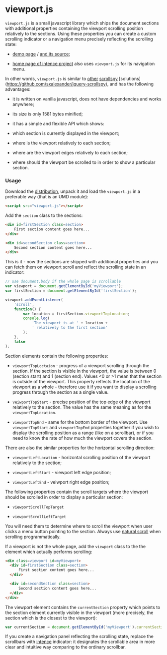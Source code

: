 viewport.js
===========


`viewport.js` is a small javascript library which ships the document
sections with additional properties containing the viewport scrolling
position relatively to the sections. Using these properties you can
create a custom scrolling indicator or a navigation menu precisely
reflecting the scrolling state:

- [demo page](http://asvd.github.io/viewport) / [and its
source](https://github.com/asvd/asvd.github.io/tree/master/viewport);

- [home page of intence project](http://asvd.github.io/intence) also
  uses `viewport.js` for its navigation menu.

In other words, `viewport.js` is similar to
[other](http://davidwalsh.name/js/scrollspy)
[scrollspy](http://getbootstrap.com/javascript/#scrollspy) [solutions]
(https://github.com/sxalexander/jquery-scrollspy), and has the
following advantages:

- it is written on vanilla javascript, does not have dependencies and
  works anywhere;

- its size is only 1581 bytes minified;

- it has a simple and flexible API which shows:

 - which section is currently displayed in the viewport;

 - where is the viewport relatively to each section;

 - where are the viewport edges relatively to each section;

 - where should the viewport be scrolled to in order to show a
   particular section.


### Usage

Download the
[distribution](https://github.com/asvd/viewport/releases/download/v0.0.1/viewport-0.0.1.tar.gz),
unpack it and load the `viewport.js` in a preferable way (that is an
UMD module):

```html
<script src="viewport.js"></script>
```

Add the `section` class to the sections:

```html
<div id=firstSection class=section>
    First section content goes here...
</div>

<div id=secondSection class=section>
    Second section content goes here...
</div>
```

This is it - now the sections are shipped with additional properties
and you can fetch them on viewport scroll and reflect the scrolling
state in an indicator:

```js
// use document.body if the whole page is scrollable
var viewport = document.getElementById('myViewport');
var firstSection = document.getElementById('firstSection');

viewport.addEventListener(
    'scroll',
    function() {
        var location = firstSection.viewportTopLocation;
        console.log(
            'The viewport is at ' + location +
            ' relatively to the first section'
        );
    },
    false
);
```


Section elements contain the following properties:

- `viewportTopLoctaion` - progress of a viewport scrolling through the
  section. If the section is visible in the viewport, the value is
  between 0 (section start) and 1 (section end). Values <0 or >1 mean
  that the section is outside of the viewport. This property reflects
  the location of the viewport as a whole - therefore use it if you
  want to display a scrolling progress through the section as a single
  value.

- `veiwportTopStart` - precise position of the top edge of the
  viewport relatively to the section. The value has the same meaning
  as for the `viewportTopLocation`.

- `viewportTopEnd` - same for the bottom border of the viewport. Use
  `viewportTopStart` and `viewportTopEnd` properties together if you
  wish to display the scrolling position as a range (like on a
  scrollbar), or if you need to know the rate of how much the viewport
  covers the section.

There are also the similar properties for the horizontal scrolling
direction:

- `viewportLeftLocation` - horizontal scrolling position of the
  viewport relatively to the section;

- `viewportLeftStart` - viewport left edge position;

- `viewportLeftEnd` - veiwport right edge position;

The following properties contain the scroll targets where the viewport
should be scrolled in order to display a particular section:

- `viewportScrollTopTarget`

- `viewportScrollLeftTarget`

You will need them to determine where to scroll the viewport when user
clicks a menu button pointing to the section. Always use [natural
scroll](http://github.com/asvd/naturalScroll) when scrolling
programmatically.

If a viewport is not the whole page, add the `viewport` class to the
the element which actually performs scrolling:


```html
<div class=viewport id=myViewport>
  <div id=firstSection class=section>
      First section content goes here...
  </div>

  <div id=secondSection class=section>
      Second section content goes here...
  </div>
</div>
```

The viewport element contains the `currentSection` property which
points to the section element currently visible in the viewport
(more precisely, the section which is the closest to the viewport):


```js
var currentSection = document.getElementById('myViewport').currentSection;
```

If you create a navigation panel reflecting the scrolling state,
replace the scrollbars with [intence](http://asvd.github.io/intence)
indicator: it designates the scrollable area in more clear and
intuitive way comparing to the ordinary scrollbar.

